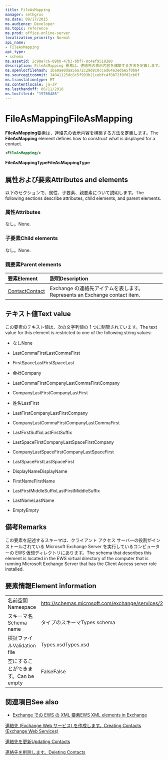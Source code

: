 ```yaml
---
title: FileAsMapping
manager: sethgros
ms.date: 09/17/2015
ms.audience: Developer
ms.topic: reference
ms.prod: office-online-server
localization_priority: Normal
api_name:
- FileAsMapping
api_type:
- schema
ms.assetid: 2c98e7c6-09b0-47b3-bbf7-8c4ef9510280
description: FileAsMapping 要素は、連絡先の表示内容を構築する方法を定義します。
ms.openlocfilehash: 1ba0ae0daa56a72c29d8c0ccad64e3edae5f0b84
ms.sourcegitcommit: 34041125dc8c5f993b21cebfc4f8b72f0fd2cb6f
ms.translationtype: MT
ms.contentlocale: ja-JP
ms.lasthandoff: 06/11/2018
ms.locfileid: "19760486"
---
```

# <a name="fileasmapping"></a><span data-ttu-id="415b8-103">FileAsMapping</span><span class="sxs-lookup"><span data-stu-id="415b8-103">FileAsMapping</span></span>

<span data-ttu-id="415b8-104">**FileAsMapping**要素は、連絡先の表示内容を構築する方法を定義します。</span><span class="sxs-lookup"><span data-stu-id="415b8-104">The **FileAsMapping** element defines how to construct what is displayed for a contact.</span></span> 
  
```xml
<FileAsMapping/>
```

 <span data-ttu-id="415b8-105">**FileAsMappingType**</span><span class="sxs-lookup"><span data-stu-id="415b8-105">**FileAsMappingType**</span></span>
## <a name="attributes-and-elements"></a><span data-ttu-id="415b8-106">属性および要素</span><span class="sxs-lookup"><span data-stu-id="415b8-106">Attributes and elements</span></span>

<span data-ttu-id="415b8-107">以下のセクションで、属性、子要素、親要素について説明します。</span><span class="sxs-lookup"><span data-stu-id="415b8-107">The following sections describe attributes, child elements, and parent elements.</span></span>
  
### <a name="attributes"></a><span data-ttu-id="415b8-108">属性</span><span class="sxs-lookup"><span data-stu-id="415b8-108">Attributes</span></span>

<span data-ttu-id="415b8-109">なし。</span><span class="sxs-lookup"><span data-stu-id="415b8-109">None.</span></span>
  
### <a name="child-elements"></a><span data-ttu-id="415b8-110">子要素</span><span class="sxs-lookup"><span data-stu-id="415b8-110">Child elements</span></span>

<span data-ttu-id="415b8-111">なし。</span><span class="sxs-lookup"><span data-stu-id="415b8-111">None.</span></span>
  
### <a name="parent-elements"></a><span data-ttu-id="415b8-112">親要素</span><span class="sxs-lookup"><span data-stu-id="415b8-112">Parent elements</span></span>

|<span data-ttu-id="415b8-113">**要素**</span><span class="sxs-lookup"><span data-stu-id="415b8-113">**Element**</span></span>|<span data-ttu-id="415b8-114">**説明**</span><span class="sxs-lookup"><span data-stu-id="415b8-114">**Description**</span></span>|
|:-----|:-----|
|[<span data-ttu-id="415b8-115">Contact</span><span class="sxs-lookup"><span data-stu-id="415b8-115">Contact</span></span>](contact.md) <br/> |<span data-ttu-id="415b8-116">Exchange の連絡先アイテムを表します。</span><span class="sxs-lookup"><span data-stu-id="415b8-116">Represents an Exchange contact item.</span></span>  <br/> |
   
## <a name="text-value"></a><span data-ttu-id="415b8-117">テキスト値</span><span class="sxs-lookup"><span data-stu-id="415b8-117">Text value</span></span>

<span data-ttu-id="415b8-118">この要素のテキスト値は、次の文字列値の 1 つに制限されています。</span><span class="sxs-lookup"><span data-stu-id="415b8-118">The text value for this element is restricted to one of the following string values:</span></span>
  
- <span data-ttu-id="415b8-119">なし</span><span class="sxs-lookup"><span data-stu-id="415b8-119">None</span></span>
    
- <span data-ttu-id="415b8-120">LastCommaFirst</span><span class="sxs-lookup"><span data-stu-id="415b8-120">LastCommaFirst</span></span>
    
- <span data-ttu-id="415b8-121">FirstSpaceLast</span><span class="sxs-lookup"><span data-stu-id="415b8-121">FirstSpaceLast</span></span>
    
- <span data-ttu-id="415b8-122">会社</span><span class="sxs-lookup"><span data-stu-id="415b8-122">Company</span></span>
    
- <span data-ttu-id="415b8-123">LastCommaFirstCompany</span><span class="sxs-lookup"><span data-stu-id="415b8-123">LastCommaFirstCompany</span></span>
    
- <span data-ttu-id="415b8-124">CompanyLastFirst</span><span class="sxs-lookup"><span data-stu-id="415b8-124">CompanyLastFirst</span></span>
    
- <span data-ttu-id="415b8-125">姓名</span><span class="sxs-lookup"><span data-stu-id="415b8-125">LastFirst</span></span>
    
- <span data-ttu-id="415b8-126">LastFirstCompany</span><span class="sxs-lookup"><span data-stu-id="415b8-126">LastFirstCompany</span></span>
    
- <span data-ttu-id="415b8-127">CompanyLastCommaFirst</span><span class="sxs-lookup"><span data-stu-id="415b8-127">CompanyLastCommaFirst</span></span>
    
- <span data-ttu-id="415b8-128">LastFirstSuffix</span><span class="sxs-lookup"><span data-stu-id="415b8-128">LastFirstSuffix</span></span>
    
- <span data-ttu-id="415b8-129">LastSpaceFirstCompany</span><span class="sxs-lookup"><span data-stu-id="415b8-129">LastSpaceFirstCompany</span></span>
    
- <span data-ttu-id="415b8-130">CompanyLastSpaceFirst</span><span class="sxs-lookup"><span data-stu-id="415b8-130">CompanyLastSpaceFirst</span></span>
    
- <span data-ttu-id="415b8-131">LastSpaceFirst</span><span class="sxs-lookup"><span data-stu-id="415b8-131">LastSpaceFirst</span></span>
    
- <span data-ttu-id="415b8-132">DisplayName</span><span class="sxs-lookup"><span data-stu-id="415b8-132">DisplayName</span></span>
    
- <span data-ttu-id="415b8-133">FirstName</span><span class="sxs-lookup"><span data-stu-id="415b8-133">FirstName</span></span>
    
- <span data-ttu-id="415b8-134">LastFirstMiddleSuffix</span><span class="sxs-lookup"><span data-stu-id="415b8-134">LastFirstMiddleSuffix</span></span>
    
- <span data-ttu-id="415b8-135">LastName</span><span class="sxs-lookup"><span data-stu-id="415b8-135">LastName</span></span>
    
- <span data-ttu-id="415b8-136">Empty</span><span class="sxs-lookup"><span data-stu-id="415b8-136">Empty</span></span>
    
## <a name="remarks"></a><span data-ttu-id="415b8-137">備考</span><span class="sxs-lookup"><span data-stu-id="415b8-137">Remarks</span></span>

<span data-ttu-id="415b8-138">この要素を記述するスキーマは、クライアント アクセス サーバーの役割がインストールされている Microsoft Exchange Server を実行しているコンピューターの EWS 仮想ディレクトリにあります。</span><span class="sxs-lookup"><span data-stu-id="415b8-138">The schema that describes this element is located in the EWS virtual directory of the computer that is running Microsoft Exchange Server that has the Client Access server role installed.</span></span>
  
## <a name="element-information"></a><span data-ttu-id="415b8-139">要素情報</span><span class="sxs-lookup"><span data-stu-id="415b8-139">Element information</span></span>

|||
|:-----|:-----|
|<span data-ttu-id="415b8-140">名前空間</span><span class="sxs-lookup"><span data-stu-id="415b8-140">Namespace</span></span>  <br/> |http://schemas.microsoft.com/exchange/services/2006/types  <br/> |
|<span data-ttu-id="415b8-141">スキーマ名</span><span class="sxs-lookup"><span data-stu-id="415b8-141">Schema name</span></span>  <br/> |<span data-ttu-id="415b8-142">タイプのスキーマ</span><span class="sxs-lookup"><span data-stu-id="415b8-142">Types schema</span></span>  <br/> |
|<span data-ttu-id="415b8-143">検証ファイル</span><span class="sxs-lookup"><span data-stu-id="415b8-143">Validation file</span></span>  <br/> |<span data-ttu-id="415b8-144">Types.xsd</span><span class="sxs-lookup"><span data-stu-id="415b8-144">Types.xsd</span></span>  <br/> |
|<span data-ttu-id="415b8-145">空にすることができます。</span><span class="sxs-lookup"><span data-stu-id="415b8-145">Can be empty</span></span>  <br/> |<span data-ttu-id="415b8-146">False</span><span class="sxs-lookup"><span data-stu-id="415b8-146">False</span></span>  <br/> |
   
## <a name="see-also"></a><span data-ttu-id="415b8-147">関連項目</span><span class="sxs-lookup"><span data-stu-id="415b8-147">See also</span></span>



- [<span data-ttu-id="415b8-148">Exchange での EWS の XML 要素</span><span class="sxs-lookup"><span data-stu-id="415b8-148">EWS XML elements in Exchange</span></span>](ews-xml-elements-in-exchange.md)


[<span data-ttu-id="415b8-149">連絡先 (Exchange Web サービス) を作成します。</span><span class="sxs-lookup"><span data-stu-id="415b8-149">Creating Contacts (Exchange Web Services)</span></span>](http://msdn.microsoft.com/library/4845917e-70d1-481c-bbd7-011ec6571789%28Office.15%29.aspx)
  
[<span data-ttu-id="415b8-150">連絡先を更新</span><span class="sxs-lookup"><span data-stu-id="415b8-150">Updating Contacts</span></span>](http://msdn.microsoft.com/library/9a865953-b94a-4229-b632-2dee433314be%28Office.15%29.aspx)
  
[<span data-ttu-id="415b8-151">連絡先を削除します。</span><span class="sxs-lookup"><span data-stu-id="415b8-151">Deleting Contacts</span></span>](http://msdn.microsoft.com/library/fcc3dc84-cd3e-455e-a1a7-ae6921c9b588%28Office.15%29.aspx)

